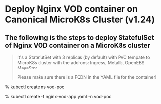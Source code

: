 # Deploy Nginx VOD container on Canonical MicroK8s Cluster (v1.24)

The following is the steps to deploy StatefulSet of Nginx VOD container on a MicroK8s cluster
---
> It's a StatefutSet with 3 replicas (by default) with PVC tempate to MicroK8s cluster with the add-ons: Ingress, Metallb, OpenEBS MayaStor.
>
> Please make sure there is a FQDN in the YAML file for the container! 

% kubectl create ns vod-poc

% kubectl create -f nginx-vod-app.yaml -n vod-poc
